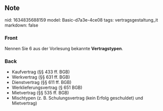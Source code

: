 ## Note
nid: 1634835688159
model: Basic-d7a3e-4ce08
tags: vertragsgestaltung_it
markdown: false

### Front
Nennen Sie 6 aus der Vorlesung bekannte <b>Vertragstypen</b>.

### Back
<ul>
  <li>Kaufvertrag (§§ 433 ff. BGB)
  <li>Werkvertrag (§§ 631 ff. BGB)
  <li>Dienstvertrag (§§ 611 ff. BGB)
  <li>Werklieferungsvertrag (§ 651 BGB)
  <li>Mietvertrag (§§ 535 ff. BGB)
  <li>Mischtypen (z. B. Schulungsvertrag (kein Erfolg geschuldet)
  und Mietvertrag)
</ul>
